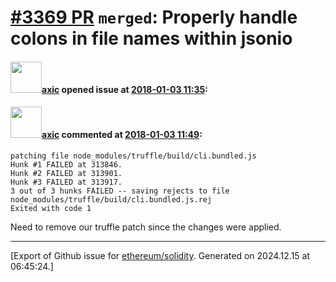 # [\#3369 PR](https://github.com/ethereum/solidity/pull/3369) `merged`: Properly handle colons in file names within jsonio

#### <img src="https://avatars.githubusercontent.com/u/20340?v=4" width="50">[axic](https://github.com/axic) opened issue at [2018-01-03 11:35](https://github.com/ethereum/solidity/pull/3369):



#### <img src="https://avatars.githubusercontent.com/u/20340?v=4" width="50">[axic](https://github.com/axic) commented at [2018-01-03 11:49](https://github.com/ethereum/solidity/pull/3369#issuecomment-354994296):

```
patching file node_modules/truffle/build/cli.bundled.js
Hunk #1 FAILED at 313846.
Hunk #2 FAILED at 313901.
Hunk #3 FAILED at 313917.
3 out of 3 hunks FAILED -- saving rejects to file node_modules/truffle/build/cli.bundled.js.rej
Exited with code 1
```

Need to remove our truffle patch since the changes were applied.


-------------------------------------------------------------------------------



[Export of Github issue for [ethereum/solidity](https://github.com/ethereum/solidity). Generated on 2024.12.15 at 06:45:24.]
